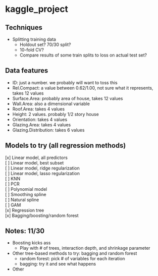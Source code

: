 # kaggle_project

## Techniques
+ Splitting training data
	+ Holdout set? 70/30 split? 
	+ 10-fold CV?  
	+ Compare results of some train splits to loss on actual test set?

## Data features
+ ID: just a number. we probably will want to toss this  
+ Rel.Compact: a value between 0.62/1.00, not sure what it represents, takes 12 values
+ Surface.Area: probably area of house, takes 12 values   
+ Wall.Area: also a dimensional variable  
+ Roof.Area: takes 4 values  
+ Height: 2 values. probably 1/2 story house  
+ Orientation: takes 4 values  
+ Glazing.Area: takes 4 values  
+ Glazing.Distribution: takes 6 values  

## Models to try (all regression methods)
[x]    Linear model, all predictors  
[ ]    Linear model, best subset  
[ ]    Linear model, ridge regularization  
[ ]    Linear model, lasso regularization  
[ ]    KNN  
[ ]		PCR  
[ ]    Polynomial model  
[ ]    Smoothing spline  
[ ]    Natural spline  
[ ]		GAM  
[x]		Regression tree  
[x]		Bagging/boosting/random forest

## Notes: 11/30
+ Boosting kicks ass  
  + Play with # of trees, interaction depth, and shrinkage parameter
+ Other tree-based methods to try: bagging and random forest  
  + random forest: pick # of variables for each iteration
  + bagging: try it and see what happens
+ Other 
